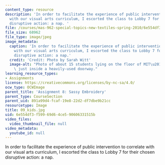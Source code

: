 ```yaml
---
content_type: resource
description: 'In order to facilitate the experience of public intervention to correlate
  with our visual arts curriculum, I escorted the class to Lobby 7 for their chosen
  disruptive action: a nap. '
file: /courses/mas-962-special-topics-new-textiles-spring-2010/6e554df3f59969d64ce590606331515b_09_kids.jpg
file_size: 68962
file_type: image/jpeg
image_metadata:
  caption: 'In order to facilitate the experience of public intervention to correlate
    with our visual arts curriculum, I escorted the class to Lobby 7 for their chosen
    disruptive action: a nap.'
  credit: 'Credit: Photo by Sarah Witt'
  image-alt: "Photo of about 15 students lying on the floor of MIT\u2019s Lobby 7,\
    \ just inside a heavily-used doorway."
learning_resource_types:
- Assignments
license: https://creativecommons.org/licenses/by-nc-sa/4.0/
ocw_type: OCWImage
parent_title: 'Assignment 8: Sassy Embroidery'
parent_type: CourseSection
parent_uid: 891a99d4-fcaf-19e8-22d2-df7dbe9b21cc
resourcetype: Image
title: 09_kids.jpg
uid: 6e554df3-f599-69d6-4ce5-90606331515b
video_files:
  video_thumbnail_file: null
video_metadata:
  youtube_id: null
---
```

In order to facilitate the experience of public intervention to correlate with our visual arts curriculum, I escorted the class to Lobby 7 for their chosen disruptive action: a nap. 